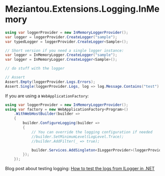 # Meziantou.Extensions.Logging.InMemory

```c#
using var loggerProvider = new InMemoryLoggerProvider();
var logger = loggerProvider.CreateLogger("sample");
var typedLogger = loggerProvider.CreateLogger<Sample>();

// Short version if you need a single logger instance:
var logger = InMemoryLogger.CreateLogger("sample");
var logger = InMemoryLogger.CreateLogger<Sample>();

// do stuff with the logger

// Assert
Assert.Empty(loggerProvider.Logs.Errors);
Assert.Single(loggerProvider.Logs, log => log.Message.Contains("test") && log.EventId.Id == 1);
```

If you are using a `WebApplicationFactory`:

```c#
using var loggerProvider = new InMemoryLoggerProvider();
using var factory = new WebApplicationFactory<Program>()
    .WithWebHostBuilder(builder =>
    {
        builder.ConfigureLogging(builder =>
        {
            // You can override the logging configuration if needed
            //builder.SetMinimumLevel(LogLevel.Trace);
            //builder.AddFilter(_ => true);

            builder.Services.AddSingleton<ILoggerProvider>(loggerProvider);
        });
    });
```

Blog post about testing logging: [How to test the logs from ILogger in .NET](https://www.meziantou.net/how-to-test-the-logs-from-ilogger-in-dotnet.htm)
